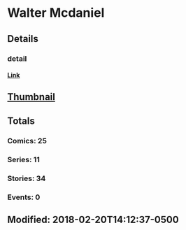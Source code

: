 # Walter  Mcdaniel 
## Details
### detail
#### [Link](http://marvel.com/comics/creators/4124/walter_mcdaniel?utm_campaign=apiRef&utm_source=225578a89fc76f3d20fbffda5d17a88d)
## [Thumbnail](http://i.annihil.us/u/prod/marvel/i/mg/b/40/image_not_available.jpg)
## Totals
### Comics: 25
### Series: 11
### Stories: 34
### Events: 0
## Modified: 2018-02-20T14:12:37-0500